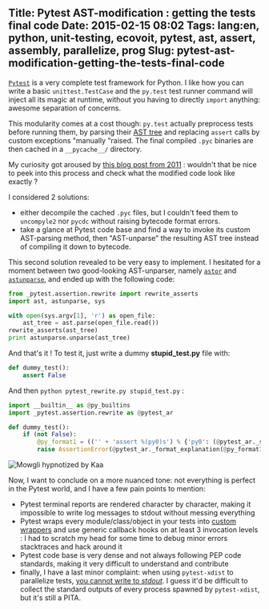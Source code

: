 Title: Pytest AST-modification : getting the tests final code
Date: 2015-02-15 08:02
Tags: lang:en, python, unit-testing, ecovoit, pytest, ast, assert, assembly, parallelize, prog
Slug: pytest-ast-modification-getting-the-tests-final-code
---
[`Pytest`](http://pytest.org) is a very complete test framework for Python. I like how you can write a basic `unittest.TestCase` and the `py.test` test runner command will inject all its magic at runtime, without you having to directly  `import` anything: awesome separation of concerns.

This modularity comes at a cost though: `py.test` actually preprocess tests before running them, by parsing their [AST tree](//docs.python.org/2/library/ast.html) and replacing `assert` calls by custom exceptions "manually "raised. The final compiled `.pyc` binaries are then cached in a `__pycache__/` directory.

My curiosity got aroused by [this blog post from 2011](http://pybites.blogspot.fr/2011/07/behind-scenes-of-pytests-new-assertion.html) : wouldn't that be nice to peek into this process and check what the modified code look like exactly ?

I considered 2 solutions:

- either decompile the cached `.pyc` files, but I couldn't feed them to `uncompyle2` nor `pycdc` without raising bytecode format errors.
- take a glance at Pytest code base and find a way to invoke its custom AST-parsing method, then "AST-unparse" the resulting AST tree instead of compiling it down to bytecode.

This second solution revealed to be very easy to implement. I hesitated for a moment between two good-looking AST-unparser, namely [`astor`](https://github.com/berkerpeksag/astor) and [`astunparse`](https://github.com/simonpercivall/astunparse), and ended up with the following code:
```python
from _pytest.assertion.rewrite import rewrite_asserts
import ast, astunparse, sys

with open(sys.argv[1], 'r') as open_file:
    ast_tree = ast.parse(open_file.read())
rewrite_asserts(ast_tree)
print astunparse.unparse(ast_tree)
```

And that's it !
To test it, just write a dummy **stupid_test.py** file with:
```python
def dummy_test():
    assert False
```

And then `python pytest_rewrite.py stupid_test.py` :
```python
import __builtin__ as @py_builtins
import _pytest.assertion.rewrite as @pytest_ar

def dummy_test():
    if (not False):
        @py_format1 = (('' + 'assert %(py0)s') % {'py0': (@pytest_ar._saferepr(False) if (('False' in @py_builtins.locals()) or @pytest_ar._should_repr_global_name(False)) else 'False')})
        raise AssertionError(@pytest_ar._format_explanation(@py_format1))
```

<img src="images/wwcb/Mowgli-and-Kaa.jpg" alt="Mowgli hypnotized by Kaa">

Now, I want to conclude on a more nuanced tone: not everything is perfect in the Pytest world, and I have a few pain points to mention:

- Pytest terminal reports are rendered character by character, making it impossible to write log messages to stdout without messing everything
- Pytest wraps every module/class/object in your tests into [custom wrappers](//github.com/pytest-dev/pytest/blob/master/_pytest/python.py) and use generic callback hooks on at least 3 invocation levels : I had to scratch my head for some time to debug minor errors stacktraces and hack around it
- Pytest code base is very dense and not always following PEP code standards, making it very difficult to understand and contribute
- finally, I have a last minor complaint: when using `pytest-xdist` to parallelize tests, [you cannot write to _stdout_](/bitbucket.org/hpk42/pytest/issue/680/cannot-disable-capturing-with-dist). I guess it'd be difficult to collect the standard outputs of every process spawned by `pytest-xdist`, but it's still a PITA.

